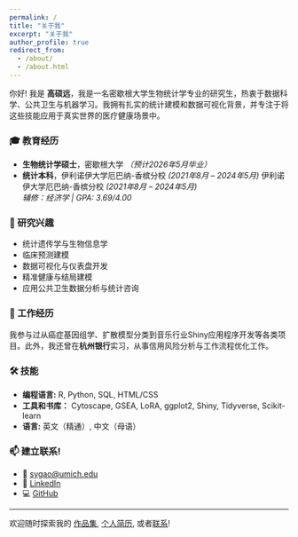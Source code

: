 ```yaml
---
permalink: /
title: "关于我"
excerpt: "关于我"
author_profile: true
redirect_from: 
  - /about/
  - /about.html
---
```


你好! 我是 **高硕远**，我是一名密歇根大学生物统计学专业的研究生，热衷于数据科学、公共卫生与机器学习。我拥有扎实的统计建模和数据可视化背景，并专注于将这些技能应用于真实世界的医疗健康场景中。

### 🎓 教育经历
- **生物统计学硕士**，密歇根大学 *（预计2026年5月毕业）*
- **统计本科**，伊利诺伊大学厄巴纳-香槟分校 *(2021年8月 – 2024年5月)* 伊利诺伊大学厄巴纳-香槟分校 *(2021年8月 – 2024年5月)*  
  *辅修：经济学 | GPA: 3.69/4.00*

### 🔬 研究兴趣
- 统计遗传学与生物信息学  
- 临床预测建模  
- 数据可视化与仪表盘开发  
- 精准健康与结局建模  
- 应用公共卫生数据分析与统计咨询

### 💼 工作经历
我参与过从癌症基因组学、扩散模型分类到音乐行业Shiny应用程序开发等各类项目。此外，我还曾在**杭州银行**实习，从事信用风险分析与工作流程优化工作。

### 🛠️ 技能
- **编程语言:** R, Python, SQL, HTML/CSS  
- **工具和书库：** Cytoscape, GSEA, LoRA, ggplot2, Shiny, Tidyverse, Scikit-learn  
- **语言:** 英文（精通）, 中文（母语）

### 📫 建立联系!
- 📧 [sygao@umich.edu](mailto:sygao@umich.edu)
- 💼 [LinkedIn](https://www.linkedin.com/in/shuoyuan-gao-18701324a/)
- 💻 [GitHub](https://github.com/GSYH)

---

欢迎随时探索我的 [作品集](/portfolio/), [个人简历](/cv/), 或者[联系](mailto:sygao@umich.edu)!
